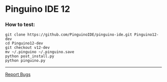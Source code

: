 Pinguino IDE 12
===============

### How to test:

```shell
git clone https://github.com/PinguinoIDE/pinguino-ide.git Pinguino12-dev
cd Pinguino12-dev
git checkout v12-dev
mv ~/.pinguino ~/.pinguino.save
python post_install.py
python pinguino.py
```
----
[Report Bugs](https://github.com/PinguinoIDE/pinguino-ide/issues)

